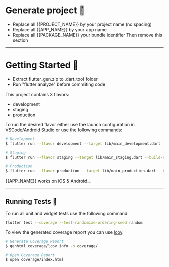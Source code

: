 # Generate project 🚀
- Replace all {{PROJECT_NAME}} by your project name (no spacing)
- Replace all {{APP_NAME}} by your app name
- Replace all {{PACKAGE_NAME}} your bundle identifier
Then remove this section

---


# Getting Started 🚀
- Extract flutter_gen.zip to .dart_tool folder
- Run "flutter analyze" before commiting code

This project contains 3 flavors:

- development
- staging
- production

To run the desired flavor either use the launch configuration in VSCode/Android Studio or use the following commands:

```sh
# Development
$ flutter run --flavor development --target lib/main_development.dart --build-number=$BUILD_NUMBER --build-name=$APPVERSION

# Staging
$ flutter run --flavor staging --target lib/main_staging.dart --build-number=$BUILD_NUMBER --build-name=$APPVERSION

# Production
$ flutter run --flavor production --target lib/main_production.dart --build-number=$BUILD_NUMBER --build-name=$APPVERSION
```

{{APP_NAME}} works on iOS & Android._

---

## Running Tests 🧪

To run all unit and widget tests use the following command:

```sh
flutter test --coverage --test-randomize-ordering-seed random
```

To view the generated coverage report you can use [lcov](https://github.com/linux-test-project/lcov).

```sh
# Generate Coverage Report
$ genhtml coverage/lcov.info -o coverage/

# Open Coverage Report
$ open coverage/index.html
```
